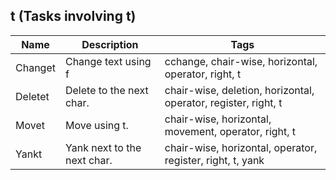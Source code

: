 ## t (Tasks involving t)
| Name | Description | Tags
| --- | -------- | -------- |
|Changet | Change text using f | cchange, chair-wise, horizontal, operator, right, t |
|Deletet | Delete to the next char. | chair-wise, deletion, horizontal, operator, register, right, t |
|Movet | Move using t. | chair-wise, horizontal, movement, operator, right, t |
|Yankt | Yank next to the next char. | chair-wise, horizontal, operator, register, right, t, yank |
